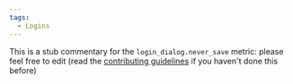 ```yaml
---
tags:
  - Logins
---
```


This is a stub commentary for the `login_dialog.never_save` metric: please feel free to edit (read the
[contributing guidelines](https://github.com/mozilla/glean-annotations/blob/main/CONTRIBUTING.md)
if you haven't done this before)
